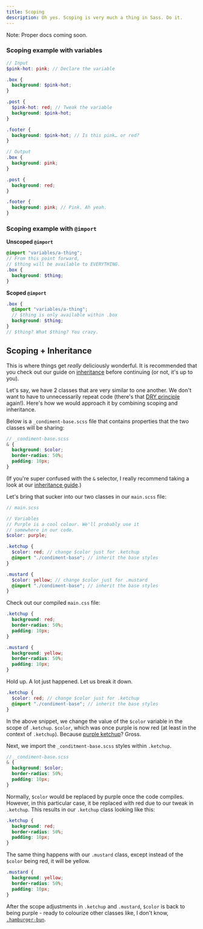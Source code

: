 ```yaml
---
title: Scoping
description: Oh yes. Scoping is very much a thing in Sass. Do it.
---
```


Note: Proper docs coming soon.

### Scoping example with variables

```scss
// Input
$pink-hot: pink; // Declare the variable

.box {
  background: $pink-hot;
}

.post {
  $pink-hot: red; // Tweak the variable
  background: $pink-hot;
}

.footer {
  background: $pink-hot; // Is this pink… or red?
}

// Output
.box {
  background: pink;
}

.post {
  background: red;
}

.footer {
  background: pink; // Pink. Ah yeah.
}
```


### Scoping example with `@import`

**Unscoped `@import`**

```scss
@import "variables/a-thing";
// From this point forward,
// $thing will be available to EVERYTHING.
.box {
  background: $thing;
}
```

**Scoped `@import`**

```scss
.box {
  @import "variables/a-thing";
  // $thing is only available within .box
  background: $thing;
}
// $thing? What $thing? You crazy.
```

## Scoping + Inheritance

This is where things get *really* deliciously wonderful. It is recommended that you check out our guide on [inheritance](/seed-docs/guide/inheritance) before continuing (or not, it's up to you).

Let's say, we have 2 classes that are very similar to one another. We don't want to have to unnecessarily repeat code (there's that [DRY principle](https://en.wikipedia.org/wiki/Don%27t_repeat_yourself) again!). Here's how we would approach it by combining scoping and inheritance.

Below is a `_condiment-base.scss` file that contains properties that the two classes will be sharing:

```scss
// _condiment-base.scss
& {
  background: $color;
  border-radius: 50%;
  padding: 10px;
}
```

(If you're super confused with the `&` selector, I really recommend taking a look at our [inheritance guide](/seed-docs/guide/inheritance).)

Let's bring that sucker into our two classes in our `main.scss` file:

```scss
// main.scss

// Variables
// Purple is a cool colour. We'll probably use it
// somewhere in our code.
$color: purple;

.ketchup {
  $color: red; // change $color just for .ketchup
  @import "./condiment-base"; // inherit the base styles
}

.mustard {
  $color: yellow; // change $color just for .mustard
  @import "./condiment-base"; // inherit the base styles
}
```

Check out our compiled `main.css` file:

```scss
.ketchup {
  background: red;
  border-radius: 50%;
  padding: 10px;
}

.mustard {
  background: yellow;
  border-radius: 50%;
  padding: 10px;
}
```

Hold up. A lot just happened. Let us break it down.

```scss
.ketchup {
  $color: red; // change $color just for .ketchup
  @import "./condiment-base"; // inherit the base styles
}
```

In the above snippet, we change the value of the `$color` variable in the scope of `.ketchup`. `$color`, which was once purple is now red  (at least in the context of `.ketchup`). Because [purple ketchup](http://the-foods-we-loved.wikia.com/wiki/Heinz_EZ_Squirt)? Gross.

Next, we import the `_conditment-base.scss` styles within `.ketchup`.

```scss
// _condiment-base.scss
& {
  background: $color;
  border-radius: 50%;
  padding: 10px;
}
```

Normally, `$color` would be replaced by purple once the code compiles. However, in this particular case, it be replaced with red due to our tweak in `.ketchup`.
This results in our `.ketchup` class looking like this:


```scss
.ketchup {
  background: red;
  border-radius: 50%;
  padding: 10px;
}
```

The same thing happens with our `.mustard` class, except instead of the `$color` being red, it will be yellow.

```scss
.mustard {
  background: yellow;
  border-radius: 50%;
  padding: 10px;
}
```

After the scope adjustments in `.ketchup` and `.mustard`, `$color` is back to being purple - ready to colourize other classes like, I don't know, [`.hamburger-bun`](https://www.reddit.com/r/tipofmytongue/comments/443uvi/tomt_multi_colored_hot_dog_buns_from_wonder_bread/).
